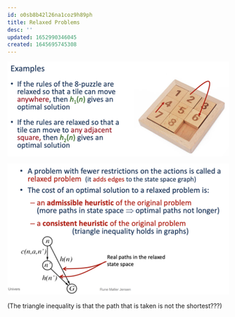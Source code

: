 ```yaml
---
id: o0sb8b42l26na1coz9h89ph
title: Relaxed Problems
desc: ''
updated: 1652990346045
created: 1645695745308
---
```

![](./assets/images/2022-02-24-10-43-51.png)

![](./assets/images/2022-02-24-10-44-03.png)

(The triangle inequality is that the path that is taken is not the shortest???)

